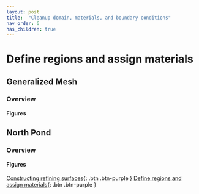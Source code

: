 ```yaml
---
layout: post
title:  "Cleanup domain, materials, and boundary conditions"
nav_order: 6
has_children: true
---
```

# Define regions and assign materials

## Generalized Mesh

### Overview

#### Figures
<script>
    var app = "https://kitware.github.io/paraview-glance/app";
    var datadir = "https://raw.githubusercontent.com/adamnicholasprice/GeologicGriddingTutorial/main/GeneralScene/";
    var file = "1_surface.vtkjs";

    document.write("<iframe src='" + app + "?name=" + file + "&url=" +datadir + file + "' id='iframe' width='800' height='500'></iframe>");
</script>
## North Pond

### Overview

#### Figures
<script>
    var app = "https://kitware.github.io/paraview-glance/app";
    var datadir = "https://raw.githubusercontent.com/adamnicholasprice/GeologicGriddingTutorial/main/GeneralScene/";
    var file = "1_surface.vtkjs";

    document.write("<iframe src='" + app + "?name=" + file + "&url=" +datadir + file + "' id='iframe' width='800' height='500'></iframe>");
</script>

[Constructing refining surfaces](http://adamnicholasprice.github.io/GeologicGriddingTutorial/02_surfaces.html){: .btn .btn-purple } [Define regions and assign materials](http://adamnicholasprice.github.io/GeologicGriddingTutorial/04_defineRegions.html){: .btn .btn-purple }
